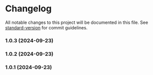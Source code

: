 # Changelog

All notable changes to this project will be documented in this file. See [standard-version](https://github.com/conventional-changelog/standard-version) for commit guidelines.

### 1.0.3 (2024-09-23)

### 1.0.2 (2024-09-23)

### 1.0.1 (2024-09-23)
